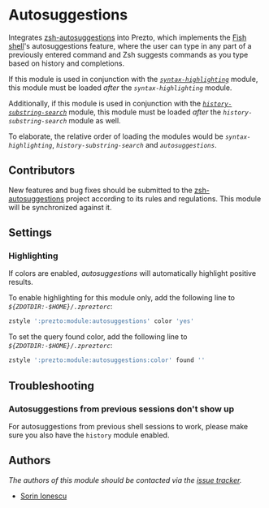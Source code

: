 # Autosuggestions

Integrates [zsh-autosuggestions][1] into Prezto, which implements the
[Fish shell][2]'s autosuggestions feature, where the user can type in any part
of a previously entered command and Zsh suggests commands as you type based on
history and completions.

If this module is used in conjunction with the [_`syntax-highlighting`_][3]
module, this module must be loaded _after_ the _`syntax-highlighting`_ module.

Additionally, if this module is used in conjunction with the
[_`history-substring-search`_][4] module, this module must be loaded _after_ the
_`history-substring-search`_ module as well.

To elaborate, the relative order of loading the modules would be
_`syntax-highlighting`_, _`history-substring-search`_ and _`autosuggestions`_.

## Contributors

New features and bug fixes should be submitted to the [zsh-autosuggestions][1]
project according to its rules and regulations. This module will be synchronized
against it.

## Settings

### Highlighting

If colors are enabled, _autosuggestions_ will automatically highlight
positive results.

To enable highlighting for this module only, add the following line to
_`${ZDOTDIR:-$HOME}/.zpreztorc`_:

```sh
zstyle ':prezto:module:autosuggestions' color 'yes'
```

To set the query found color, add the following line to
_`${ZDOTDIR:-$HOME}/.zpreztorc`_:

```sh
zstyle ':prezto:module:autosuggestions:color' found ''
```

## Troubleshooting

### Autosuggestions from previous sessions don't show up

For autosuggestions from previous shell sessions to work, please make sure you
also have the `history` module enabled.

## Authors

_The authors of this module should be contacted via the [issue tracker][5]._

- [Sorin Ionescu](https://github.com/sorin-ionescu)

[1]: https://github.com/tarruda/zsh-autosuggestions
[2]: https://fishshell.com
[3]: ../syntax-highlighting#readme
[4]: ../history-substring-search#readme
[5]: https://github.com/sorin-ionescu/prezto/issues

